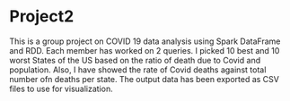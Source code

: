 # Project2
This is a group project on COVID 19 data analysis using Spark DataFrame and RDD. Each member has worked on 2 queries. I picked 10 best and 10 worst States of the US 
based on the ratio of death due to Covid and population. Also, I have showed the rate of Covid deaths against total number ofn deaths per state. The output data has
been exported as CSV files to use for visualization.
